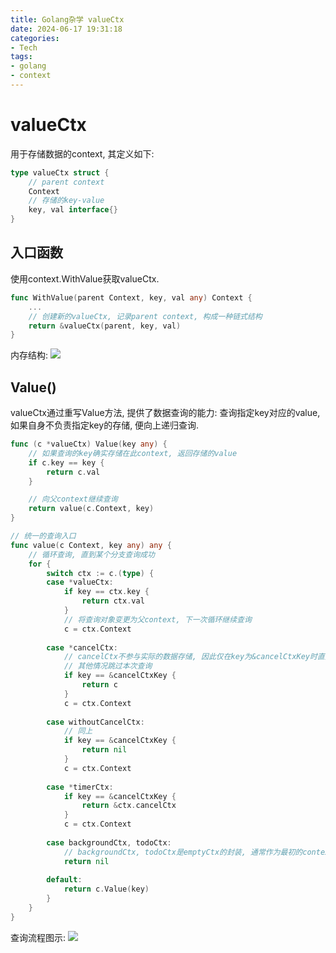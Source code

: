 ```yaml
---
title: Golang杂学 valueCtx
date: 2024-06-17 19:31:18
categories:
- Tech
tags:
- golang
- context
---
```


# valueCtx

用于存储数据的context, 其定义如下:

```go
type valueCtx struct {
    // parent context
    Context
    // 存储的key-value
    key, val interface{}
}
```

## 入口函数

使用context.WithValue获取valueCtx.

```go
func WithValue(parent Context, key, val any) Context {
    ...
    // 创建新的valueCtx, 记录parent context, 构成一种链式结构
    return &valueCtx(parent, key, val)
}
```

内存结构:
![](valueCtx_structure.drawio.png)



## Value()

valueCtx通过重写Value方法, 提供了数据查询的能力: 查询指定key对应的value, 如果自身不负责指定key的存储, 便向上递归查询.

```go
func (c *valueCtx) Value(key any) {
    // 如果查询的key确实存储在此context, 返回存储的value
    if c.key == key {
    	return c.val
    }

    // 向父context继续查询
    return value(c.Context, key)
}

// 统一的查询入口
func value(c Context, key any) any {
    // 循环查询, 直到某个分支查询成功
    for {
        switch ctx := c.(type) {
        case *valueCtx:
            if key == ctx.key {
                return ctx.val
            }
            // 将查询对象变更为父context, 下一次循环继续查询
            c = ctx.Context
            
        case *cancelCtx:
            // cancelCtx不参与实际的数据存储, 因此仅在key为&cancelCtxKey时直接返回自身
            // 其他情况跳过本次查询
            if key == &cancelCtxKey {
                return c
            }
            c = ctx.Context
            
        case withoutCancelCtx:
            // 同上
            if key == &cancelCtxKey {
                return nil
            }
            c = ctx.Context
            
        case *timerCtx:
            if key == &cancelCtxKey {
                return &ctx.cancelCtx
            }
            c = ctx.Context
            
        case backgroundCtx, todoCtx:
            // backgroundCtx, todoCtx是emptyCtx的封装, 通常作为最初的context, 因此直接返回nil
            return nil
            
        default:
            return c.Value(key)
        }
    }
}
```

查询流程图示:
![](valueCtx_search.drawio.png)
